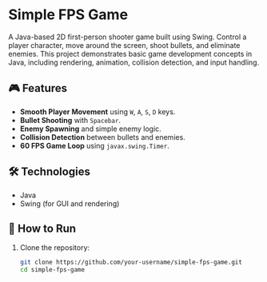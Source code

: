 # Simple FPS Game

A Java-based 2D first-person shooter game built using Swing. Control a player character, move around the screen, shoot bullets, and eliminate enemies. This project demonstrates basic game development concepts in Java, including rendering, animation, collision detection, and input handling.

## 🎮 Features

- **Smooth Player Movement** using `W`, `A`, `S`, `D` keys.
- **Bullet Shooting** with `Spacebar`.
- **Enemy Spawning** and simple enemy logic.
- **Collision Detection** between bullets and enemies.
- **60 FPS Game Loop** using `javax.swing.Timer`.

## 🛠 Technologies

- Java
- Swing (for GUI and rendering)

## 🚀 How to Run

1. Clone the repository:
   ```bash
   git clone https://github.com/your-username/simple-fps-game.git
   cd simple-fps-game
